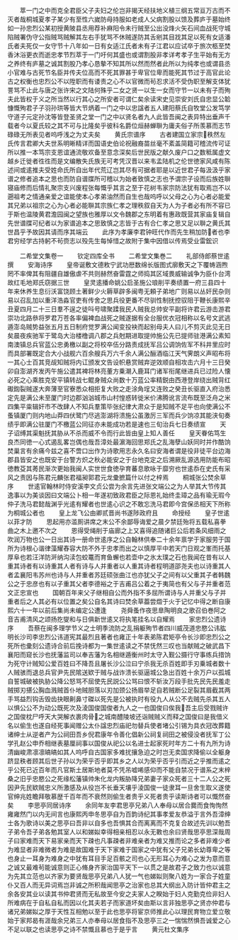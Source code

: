 <!-- { "loadSidebar": true } -->
　　萃一门之中而克全君臣父子夫妇之伦岂非揭天经扶地义植三纲五常亘万古而不灭者哉桐城夏孝子某少有至性六嵗防母持服如老成人父病割股以馈及葬庐于墓始终如一孙忠烈公某初授黄陂县丞用荐补麻阳令未行贼至公出没烽火矢石间血战死守城陷贼署伪守公指贼骂贼解其左右手犹骂不休贼遂防其舌剜其目戕其足以死有女适潘氏者夫死仅一女守节十八年如一日有女适江氏者未有子江君以应试卒于旅次柩至焚香沐浴更衣而逝忠孝节烈萃于一门吁何其盛也或谓割股非孝详考孝子生平始有无方之养终有庐墓之诚其割股乃孝心恳摰不知其所以然而然者此所以为纯孝也或谓县丞小官难与古死节名臣并传夫位高而不死其罪甚于卑官位卑而能死其节过于高官此论古之权衡也忠烈公不以陞职而有诿责之心不以官微而茍忍求活不受伪职至解支体犹詈骂不止此与唐之张许宋之文陆何殊乎二女之贤一以生一女而守节一以未有子而殉夫此皆权于义之所当然以行其心之所安者可谓仁矣余读宋史见崇安刘氏自忠显公韐慷慨殉君子子羽孙珙等皆大节炳着一门之中以忠諡者五人建阳蔡氏自牧堂公发笃学守道子元定孙沈等皆登圣贤之堂一门之中以贤名者九人此皆吾闽之表异特出垂声千载者今以夏氏较之其不可与比隆矣乎彼科名爵位烜赫蝉聨为庸夫俗子所羡慕而志节碌碌无所表见者呜呼浅之为丈夫矣
　　黄氏宗谱序
　　古者建国立家宗秩然左氏传言君卿大夫世系明晰精详而国语史伯论祝融裔苗丝毫不紊盖简籍可稽流传可证所以推一本笃宗支恩谊通流敬欢备至意念深矣后世民版之献久废户口之数秪属虚文越乡迁徙者徃徃而是文编散失氏族无可考凭汉晋以来韦孟陆机之伦世徳家风咸有陈述间或逺推夫受姓命氏所自出年代荒辽岂其尽有可据者耶是以近世君子每汲汲乎家谱之修者追本之思也而防自谱牒所可稽以为始者致慎之志也予谓宗子设而后族姓聨寝庙修而后情礼聚宗支兴废程张每慨乎其言之至于花树韦家宗防法犹有取焉岂不以遡祖考之情通亲爱之谊能使本心孝弟油然而自生也哉呜呼以父母之心为心者必能爱其兄弟以祖宗之心为心者必能聨其宗族仁孝之理秩叙自天为人为子者必有所不容已于斯也温陵黄君澹园闽之望族也雅厚以文令魏郡之东明着有惠政既营其家庙复辑自先世谱牒可纪者以为家谱追本之思致慎之志皆于古有合仁孝之思又足以聨之黄氏其世昌乎予故因其请而序其端云
　　此序为孝廉李君钟旺代作而先生稍加防者也李君穷经学古持躬不茍赍志以殁先生每悼惜之故附于集中因借以传焉受业雷鋐识







　　二希堂文集卷一
　　钦定四库全书
　　二希堂文集巻二
　　礼部侍郎蔡世逺撰
　　安海诗序
　　皇帝诞敷文德敉宁武功厯数绵长版图式廓敷天之下覆帱涵煦罔不率俾其有阻疆自雄傲虐不共则赫然奋雷霆之师捣其区域畏威输诚争为臣仆台湾故红毛地郑氏窃据三世
　　皇灵逺播命姚公启圣施公琅削平奏绩置一府三县四十年来休养生息衍沃富饶顾土著鲜少火耨草辟多闽粤无頼子弟地广则易以丛奸民杂则易以召乱加以重洋浩淼官吏有传舍之思兵役更番不尽驯性制抚控驭阻于鞭长康熙辛丑夏四月二十三日羣不逞之徒呌号啸聚蹂我民人贼我总帅安平副将许君云游击游君崇功北路叅将罗君万苍各率偏裨血战死之贼遂据有全台服优衣冠相称以名号文武逃遁澎岛贼势益张五月五日制府觉罗满公闻变投袂而起别母夫人曰儿不剪灭此见无日矣晨夜疾驰军于鹭岛大治楼橹调八郡之兵尅期进取提帅施公先已提师驻港满公素知南澳镇总兵官蓝公忠勇檄以副之将校卒伍分路责成抚军吕公调饷佐军不科井里应时而具部署既定合大小战舰六百余艘兵万六千余人满公酾酒临江天气霁朗义声昭布将一其心士百其竞觇知贼将内讧颁发文告设帜悬赏贼弃逆效顺自相攻击六月十三日癸卯自澎湖齐发丙午施公遣其裨将林亮董方乗潮入鹿耳门诸军衔尾继进兵已过险人懐必死之心乘胜克安平镇转战七鲲身贼众尚数十万蓝公率精鋭由西港登岸绕出贼背红礟鍧裂贼遂大奔薄至官寮悉众相拒复大败之走涂角埕又连败之癸丑长驱直入府治悉定先是满公未至厦门时边郡汹汹城市山村惶惑转徙米价沸腾讹言流布既至泛舟之米四集平粜辑奸市不改肆人不知兵羣策毕张纪律大肃众于是知贼不足平也向使满公不蚤镇厦门则内地山莽四伏鹭门尽逃澎湖将溃施公虽激厉三军而兵少饷凉其能浃旬奏绩乎即满公驻厦门不檄蓝公同征亦未能成功若是速也三旬治兵七日奏绩宣
　　天子诏缚其渠魁抚其胁从不杀而威不令而行此皆由皇上知人善任
　　皇天眷佑笃生良杰同徳一心式遏乱畧岂偶也哉吾漳处最濵海回思郑氏之乱海孽山妖同时并作酷饷焚巢言有余痛今兹之喜不啻口出作为诗歌用志永久名曰安海者谓是役非徒平台边海郡县皆安之也既安于台警方炽之秋必能安之于台地克定之后溯厥乱源选用防能布昭徳教芟其莠民渐次更始我闽人实世世食徳孕育蕃息歌咏于靡穷也世逺忝在史氏有采风之责因与陈君元麟张君福昶郭君元龙彚摭篇什以付之梓焉
　　桐城张公焚余草序
　　世逺官翰林时侍安溪李文贞公尝为余言先进张文端公之为人举其大节传其逸事以为美谈因曰文端公卜相一年遂初致政君臣之际恩礼始终圭璋之品有瑜无瑕今仲子洗马君懿哉渊乎光逺有耀者也世逺心识之不敢忘洗马君即今宫保丞相天下所称为桐城公者也
　　皇上龙飞公由卿贰晋尚书遂陟政府且
　　命授经
　　皇子世逺以菲才防
　　思起用亦滥厠讲席之末公不余鄙辱诲爱之晨夕禁廷殆将五载私喜拳曲之木上邀不次之
　　恩得受绳削于庙廊之上又喜得追随诸巨公后若条风细雨之吹润万物也公一日出其诗一册命世逺序之公自翰林供奉二十余年禀学于家服劳于国所为诗根心谐律藻耀舂容大防不外于忠孝而出之以慎厚平中若天门日观之峯而托基厚阜也若汪洋防涆纳沟渎包蛟鼍而育鱼蠏也若壶中之氷太璞之石也我闻在昔有以人重其诗者有以诗重其人者有诗与人并重者以人重其诗者程明道邵尧夫也以诗重其人者孟襄阳韦苏州也诗与人并重者苏廷硕张曲江也亦犹父子之间有以父重其子者韩魏公之于忠彦也有以子重其父者李德裕之于吉甫吕公着之于夷简也有父与子并重者范文正忠宣也
　　国朝百年来父子继相自公而外指不多屈所谓诗与人并重父与子并重者后之人其必有以位置之矣公自名其诗曰焚余草葢尝燬于火于记忆中得之断自康熙六十一年以前后集尚未编定公遭逢
　　尧舜蚤作夜思臯陶明良之歌召伯巻阿之音吉甫清风之颂扬扢燮和与日俱新世逺又将执笔挂名以自耀焉
　　家忠烈公遗诗序
　　吾蔡在闽多理学节义之士明季流防之乱捐躯殉节者四川威茂道忠愍公讳肱明长沙司李忠烈公讳道宪其最烈且著者也雍正十年表弟陈君矩亭令长沙即忠烈公之死所也彚刻公遗诗合前后挽诗都为一集世逺读之不禁怃然三叹也当献贼之破武昌下襄阳而窥长沙也抚藩监司以奉吉藩为名相继遁衡州时太守入觐公摄行守事练兵措饷为死守计贼知公爱百姓曰不降吾且屠长沙公泣曰宁杀我无杀百姓即手刃乗城者数十人贼骇而退总兵官尹先民隂送欵于贼与战诈溃长驱逼城公急出百姓十余万户以孤城自誓城破被执胁公降公怒骂不屈使先民説公公骂曰恨不斩汝万段手批先民先民羞走贼掷刃揕公胸血溅贼首仆地贼胆落以刃加颈公扬眉举足自若贼断公足裂其眉截其两手骂益烈钩舌毁齿抉眼劓鼻寸磔以死先是公被执时有役九人从公不去贼先杀其五人以惧公公不为动公既死次及淩国俊国俊者九人之一也国俊曰俟我吾主后受戮贼许之国俊枕尸呼天大哭解衣裹肉骨之城南醴陵坡还诣贼贼义而释之国俊曰是我借义名以偷生也遂自经死事闻赠公太仆諡忠烈庙祀勿替兵使者堵公引锡为具衣冠改葬籍诸绅士从逆者产为公祠田吾乡倪君康年令善化倡新公祠复祠田之被侵没者抚军丁公学孔赵公申乔相继表墓厘祠事以国俊从祀公以名进士起家死时年方二十有九所为诗清幽峻肃凛凛皜皜如其人呜呼自古国家多难扰攘急迫之时岂无卖国求降偷以全躯身跻显秩者顾其后世子孙以为荣乎否乎即其乡之人以为荣乎否乎引而近之乎推而逺之乎公死已近百年而凡官斯土居斯地者莫不凭吊嘘唏感仰而不能自禁况于谱系之末梓桑之旧乎忠愍公之死缘松藩镇帅朱化龙内叛胁降兄弟妻子家众死者三十二人公之死因尹先民欵贼忠义所激感及从役岂不长垂天壤乎淩国俊一徒隶耳一旦舍生取义遂使官绅兆姓瞻拜敬慕歴千百年而不衰然则偷生者贵乎义死者贵乎读斯诗者可以慨然奋矣
　　李思亭同居诗序
　　余同年友李君思亭兄弟八人奉母以居合爨而食恂恂然雍雍然门以内无间言也康熙丙申冬思亭自为百韵诗纪其事孝爱友恭溢于言外吾漳绅士各为歌诗以美之思亭曰吾非以自多也吾惧其合而离离而不克复合故述先训以勉吾子弟令吾子弟各勉其室人以和娣姒幸得相亲相忍以永无斁也余曰贤哉思亭思深哉周子曰家难而天下易家亲而天下疎也凡事疎者非难亲者为难又推而论之多者非难少者为难显者非难微者为难是故国难于天下家难于国家之中犹有父子兄弟长幼尊卑之等也身止一耳身为难身之中犹有耳目手足百骸之司也心无形耳心为难心之发为意而意之诚又最难茍能诚意则正心脩身齐家治国平天下一以贯之是故君子之致力也以诚意为先其立范也以齐家为要贤哉思亭兄弟八人犹一气也娣姒则聚八姓为一家合子姓童仆又百人而无异词焉岂非诚之所积哉闻思亭之治家也总其大纲出入防计皆仲君主之余各安其业以读其书仲君贤而无私故至今安之夫家人之睽始于妇人克勤克俭非妇人所难病在于自私自私而因以化其夫若子而家道坏矣由斯以言非独思亭之贤亦仲君与诸兄弟娣姒之厚于天性互相勉以至于此也思亭将宦京师推此心以理民育物立爱立敬始于家邦曷有涯哉余兄弟三人亦奉母以居食指不及思亭三之一惴惴然惧吾诚爱之心不足以联之也读思亭之诗不禁慨且慕也于是乎言
　　黄元杜文集序
